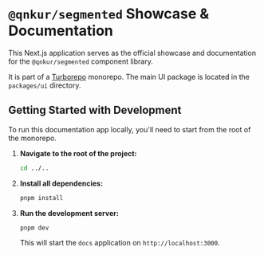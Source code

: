 # `@qnkur/segmented` Showcase & Documentation

This Next.js application serves as the official showcase and documentation for the `@qnkur/segmented` component library.

It is part of a [Turborepo](https://turbo.build/repo) monorepo. The main UI package is located in the `packages/ui` directory.

## Getting Started with Development

To run this documentation app locally, you'll need to start from the root of the monorepo.

1.  **Navigate to the root of the project:**

    ```bash
    cd ../..
    ```

2.  **Install all dependencies:**

    ```bash
    pnpm install
    ```

3.  **Run the development server:**

    ```bash
    pnpm dev
    ```

    This will start the `docs` application on `http://localhost:3000`.
